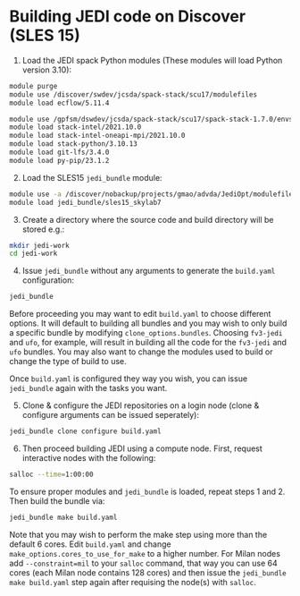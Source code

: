 # Building JEDI code on Discover (SLES 15)

1) Load the JEDI spack Python modules (These modules will load Python version 3.10):

``` bash
module purge
module use /discover/swdev/jcsda/spack-stack/scu17/modulefiles
module load ecflow/5.11.4

module use /gpfsm/dswdev/jcsda/spack-stack/scu17/spack-stack-1.7.0/envs/ue-intel-2021.10.0/install/modulefiles/Core
module load stack-intel/2021.10.0
module load stack-intel-oneapi-mpi/2021.10.0
module load stack-python/3.10.13
module load git-lfs/3.4.0
module load py-pip/23.1.2
```

2) Load the SLES15 `jedi_bundle` module:

``` bash
module use -a /discover/nobackup/projects/gmao/advda/JediOpt/modulefiles/core/
module load jedi_bundle/sles15_skylab7
```

3) Create a directory where the source code and build directory will be stored e.g.:

``` bash
mkdir jedi-work
cd jedi-work
```

4) Issue `jedi_bundle` without any arguments to generate the `build.yaml` configuration:

``` bash
jedi_bundle
```

Before proceeding you may want to edit `build.yaml` to choose different options. It will default to building all bundles and you may wish to only build a specific bundle by modifying `clone_options.bundles`. Choosing `fv3-jedi` and `ufo`, for example, will result in building all the code for the `fv3-jedi` and `ufo` bundles. You may also want to change the modules used to build or change the type of build to use.

Once `build.yaml` is configured they way you wish, you can issue `jedi_bundle` again with the tasks you want.

5) Clone & configure the JEDI repositories on a login node (clone & configure arguments can be issued seperately):

``` bash
jedi_bundle clone configure build.yaml
```

6) Then proceed building JEDI using a compute node. First, request interactive nodes with the following:

``` bash
salloc --time=1:00:00
```
To ensure proper modules and `jedi_bundle` is loaded, repeat steps 1 and 2. Then build the bundle via:

``` bash
jedi_bundle make build.yaml
```

Note that you may wish to perform the make step using more than the default 6 cores. Edit `build.yaml` and change `make_options.cores_to_use_for_make` to a higher number. For Milan nodes add `--constraint=mil` to your `salloc` command, that way you can use 64 cores (each Milan node contains 128 cores) and then issue the `jedi_bundle make build.yaml` step again after requising the node(s) with `salloc`.

